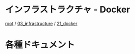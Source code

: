 # インフラストラクチャ - Docker

[root](./../../README.md) 
/ [03_infrastructure](./../README.md) 
/ [21_docker](./README.md)

# 各種ドキュメント
